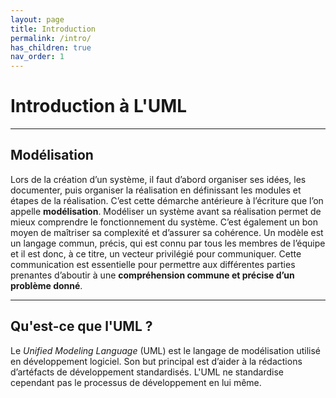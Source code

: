 ```yaml
---
layout: page
title: Introduction
permalink: /intro/
has_children: true
nav_order: 1
---
```


# Introduction à L'UML
_____
## Modélisation
Lors de la création d’un système, il faut d’abord organiser ses idées, les documenter, puis organiser la réalisation en définissant les modules et étapes de la réalisation. C’est cette démarche antérieure à l’écriture que l’on appelle **modélisation**.
Modéliser un système avant sa réalisation permet de mieux comprendre le fonctionnement du système. C’est également un bon moyen de maîtriser sa complexité et d’assurer sa cohérence. Un modèle est un langage commun, précis, qui est connu par tous les membres de l’équipe et il est donc, à ce titre, un vecteur privilégié pour communiquer. Cette communication est essentielle pour permettre aux différentes parties prenantes d’aboutir à une **compréhension commune et précise d’un problème donné**.

_____
## Qu'est-ce que l'UML ?
Le *Unified Modeling Language* (UML) est le langage de modélisation utilisé en développement logiciel. Son but principal est d’aider à la rédactions d’artéfacts de développement standardisés. L'UML ne standardise cependant pas le processus de développement en lui même.

